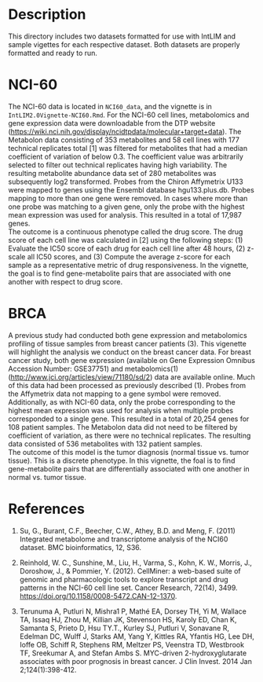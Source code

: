 # Description
This directory includes two datasets formatted for use with IntLIM and sample vigettes for each respective dataset. Both datasets are properly formatted and ready to run.

# NCI-60
The NCI-60 data is located in `NCI60_data`, and the vignette is in `IntLIM2.0Vignette-NCI60.Rmd`. For the NCI-60 cell lines, metabolomics and gene expression data were downloadable from the DTP website (https://wiki.nci.nih.gov/display/ncidtpdata/molecular+target+data).  The Metabolon data consisting of 353 metabolites and 58 cell lines with 177 technical replicates total [1] was filtered for metabolites that had a median coefficient of variation of below 0.3.  The coefficient value was arbitrarily selected to filter out technical replicates having high variability.  The resulting metabolite abundance data set of 280 metabolites was subsequently log2 transformed. Probes from the Chiron Affymetrix U133 were mapped to genes using the Ensembl database hgu133.plus.db.  Probes mapping to more than one gene were removed.  In cases where more than one probe was matching to a given gene, only the probe with the highest mean expression was used for analysis.  This resulted in a total of 17,987 genes.   
The outcome is a continuous phenotype called the drug score. The drug score of each cell line was calculated in [2] using the following steps: (1) Evaluate the IC50 score of each drug for each cell line after 48 hours, (2) z-scale all IC50 scores, and (3) Compute the average z-score for each sample as a representative metric of drug responsiveness. In the vignette, the goal is to find gene-metabolite pairs that are associated with one another with respect to drug score.

# BRCA
A previous study had conducted both gene expression and metabolomics profiling of tissue samples from breast cancer patients (3).  This vigenette will highlight the analysis we conduct on the breast cancer data.  For breast cancer study, both gene expression (available on Gene Expression Omnibus Accession Number:  GSE37751) and metabolomics(1)  (http://www.jci.org/articles/view/71180/sd/2) data are available online.   Much of this data had been processed as previously described (1).  Probes from the Affymetrix data not mapping to a gene symbol were removed.  Additionally, as with NCI-60 data, only the probe corresponding to the highest mean expression was used for analysis when multiple probes corresponded to a single gene. This resulted in a total of 20,254 genes for 108 patient samples.  The Metabolon data did not need to be filtered by coefficient of variation, as there were no technical replicates.  The resulting data consisted of 536 metabolites with 132 patient samples.    
The outcome of this model is the tumor diagnosis (normal tissue vs. tumor tissue). This is a discrete phenotype. In this vignette, the foal is to find gene-metabolite pairs that are differentially associated with one another in normal vs. tumor tissue.

# References

1.  Su, G., Burant, C.F., Beecher, C.W., Athey, B.D. and Meng, F. (2011) Integrated metabolome and transcriptome analysis of the NCI60 dataset. BMC bioinformatics, 12, S36.

2.  Reinhold, W. C., Sunshine, M., Liu, H., Varma, S., Kohn, K. W., Morris, J., Doroshow, J., &#38; Pommier, Y. (2012). CellMiner: a web-based suite of genomic and pharmacologic tools to explore transcript and drug patterns in the NCI-60 cell line set. Cancer Research, 72(14), 3499. https://doi.org/10.1158/0008-5472.CAN-12-1370.

3. Terunuma A, Putluri N, Mishra1 P, Mathé EA, Dorsey TH, Yi M, Wallace TA, Issaq HJ, Zhou M, Killian JK, Stevenson HS, Karoly ED, Chan K, Samanta S, Prieto D, Hsu TY.T., Kurley SJ, Putluri V, Sonavane R, Edelman DC, Wulff J, Starks AM, Yang Y, Kittles RA, Yfantis HG, Lee DH, Ioffe OB, Schiff R, Stephens RM, Meltzer PS, Veenstra TD, Westbrook TF, Sreekumar A, and Stefan Ambs S. MYC-driven 2-hydroxyglutarate associates with poor prognosis in breast cancer. J Clin Invest. 2014 Jan 2;124(1):398-412.